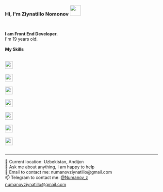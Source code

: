 ### Hi, I'm Ziynatillo Nomonov  <img src="https://media.giphy.com/media/hvRJCLFzcasrR4ia7z/giphy.gif" width="35px" >
<br />

<b>I am Front End Developer. </b> 
<br />
I'm 19 years old.
<br />
<br />
<b> My Skills </b>
<br /><br />
<code>
<img src="https://user-images.githubusercontent.com/99414057/169002515-a7c3280e-84e2-4dd7-a9bc-e73ab5a0713c.png" height="25px" >
</code> &nbsp;
<code>
<img src="https://pngset.com/images/css3-logo-css-logo-background-symbol-text-first-aid-tabletop-transparent-png-1301426.png" height="25px" >
</code> &nbsp;
<code>
<img src="https://www.pngkit.com/png/detail/377-3771972_sass.png" height="25px" >
</code> &nbsp;
<code>
<img src="https://upload.wikimedia.org/wikipedia/commons/thumb/b/b2/Bootstrap_logo.svg/512px-Bootstrap_logo.svg.png" height="25px" >
</code> &nbsp;
<code>
<img src="https://upload.wikimedia.org/wikipedia/commons/thumb/6/6a/JavaScript-logo.png/800px-JavaScript-logo.png" height="25px" >
</code> &nbsp;
<code>
<img src="https://forwww.com/wp-content/uploads/2017/03/jquery-icon.png" height="25px" >
</code> &nbsp;
<code>
<img src="https://www.pngfind.com/pngs/m/685-6854994_react-logo-no-background-hd-png-download.png" height="25px" >
</code> &nbsp;
<hr />
📍  Current location: Uzbekistan, Andijon <br />
📄 Ask me about anything, I am happy to help <br />
📩 Email to contact me: numanovziynatillo@gmail.com  <br />
📫 Telegram to contact me: <a target="target" href="https://t.me/NuMaNoV_Z">@Numanov_z<a/>  <br />
<a target="target" href="https://numanovziynatillo@gmail.com">numanovziynatillo@gmail.com<a/>
